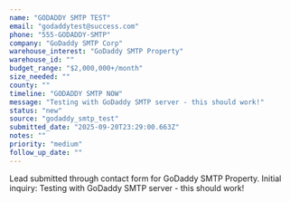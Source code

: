 ```yaml
---
name: "GODADDY SMTP TEST"
email: "godaddytest@success.com"
phone: "555-GODADDY-SMTP"
company: "GoDaddy SMTP Corp"
warehouse_interest: "GoDaddy SMTP Property"
warehouse_id: ""
budget_range: "$2,000,000+/month"
size_needed: ""
county: ""
timeline: "GODADDY SMTP NOW"
message: "Testing with GoDaddy SMTP server - this should work!"
status: "new"
source: "godaddy_smtp_test"
submitted_date: "2025-09-20T23:29:00.663Z"
notes: ""
priority: "medium"
follow_up_date: ""
---
```


Lead submitted through contact form for GoDaddy SMTP Property.
Initial inquiry: Testing with GoDaddy SMTP server - this should work!
